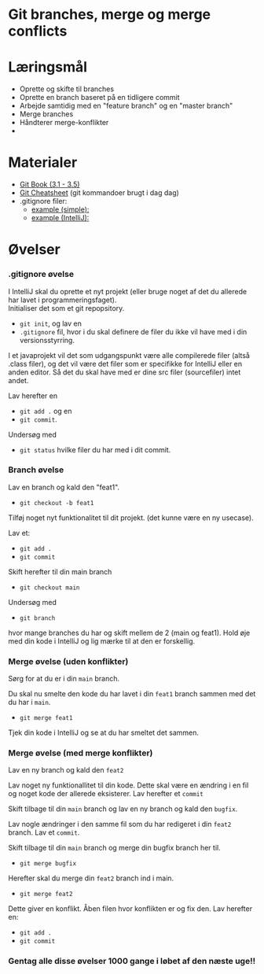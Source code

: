 
<script src="https://code.jquery.com/jquery-3.2.1.min.js"></script>
<script src="script.js"></script>

# Git branches, merge og merge conflicts

# Læringsmål
* Oprette og skifte til branches
* Oprette en branch baseret på en tidligere commit 
* Arbejde samtidig med en "feature branch" og en "master branch"
* Merge branches
* Håndterer merge-konflikter
* 

# Materialer
* [Git Book (3.1 - 3.5)](https://git-scm.com/book/en/v2/Git-Branching-Branches-in-a-Nutshell)
* [Git Cheatsheet](materialer/git_cheatcheet.md) (git kommandoer brugt i dag dag)
* .gitignore filer:
	- [example (simple):](materialer/gitignore_simple.txt)
	- [example (IntelliJ):](materialer/gitignore.txt)

# Øvelser

### .gitignore øvelse
I IntelliJ skal du oprette et nyt projekt (eller bruge noget af det du allerede har lavet i programmeringsfaget).    
Initialiser det som et git repopsitory. 

* ```` git init ````, og lav en 
* ```` .gitignore ```` fil, hvor i du skal definere de filer du ikke vil have med i din versionsstyrring. 

I et javaprojekt vil det som udgangspunkt være alle compilerede filer (altså .class filer), og det vil være det filer som er specifikke for IntelliJ eller en anden editor. Så det du skal have med er dine src filer (sourcefiler) intet andet.
 
Lav herefter en 

* ```` git add . ```` og en 
* ```` git commit ````.

Undersøg med 
* ```` git status ```` hvilke filer du har med i dit commit.     

### Branch øvelse
Lav en branch og kald den "feat1".

* ```` git checkout -b feat1 ````

Tilføj noget nyt funktionalitet til dit projekt. (det kunne være en ny usecase).

Lav et:

* ```` git add . ```` 
* ```` git commit ```` 

Skift herefter til din main branch

* ```` git checkout main ```` 

Undersøg med 

* ```` git branch ```` 

hvor mange branches du har og skift mellem de 2 (main og feat1). Hold øje med din kode i IntelliJ og lig mærke til at den er forskellig.

### Merge øvelse (uden konflikter)
Sørg for at du er i din ```` main ```` branch.    

Du skal nu smelte den kode du har lavet i din ```` feat1 ```` branch sammen med det du har i ```` main ````.

* ```` git merge feat1 ````

Tjek din kode i IntelliJ og se at du har smeltet det sammen.

### Merge øvelse (med merge konflikter)
Lav en ny branch og kald den ```` feat2 ```` 

Lav noget ny funktionallitet til din kode. Dette skal være en ændring i en fil og noget kode der allerede eksisterer. Lav herefter et ```` commit ```` 

Skift tilbage til din ```` main ```` branch og lav en ny branch og kald den ```` bugfix ````.    

Lav nogle ændringer i den samme fil som du har redigeret i din ```` feat2 ```` branch. Lav et ```` commit ````.


Skift tilbage til din ```` main ```` branch og merge din bugfix branch her til.

* ```` git merge bugfix ````  

Herefter skal du merge din ```` feat2 ```` branch ind i main.

* ```` git merge feat2 ```` 

Dette giver en konflikt. Åben filen hvor konflikten er og fix den. Lav herefter en:

* ```` git add . ```` 
* ```` git commit ```` 

### Gentag alle disse øvelser 1000 gange i løbet af den næste uge!! 







